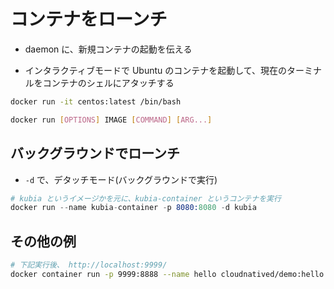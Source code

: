 # コンテナをローンチ

- daemon に、新規コンテナの起動を伝える

- インタラクティブモードで Ubuntu のコンテナを起動して、現在のターミナルをコンテナのシェルにアタッチする

```sh
docker run -it centos:latest /bin/bash

docker run [OPTIONS] IMAGE [COMMAND] [ARG...]
```

## バックグラウンドでローンチ
- `-d` で、デタッチモード(バックグラウンドで実行)

```s
# kubia というイメージかを元に、kubia-container というコンテナを実行
docker run --name kubia-container -p 8080:8080 -d kubia
```

## その他の例

```sh
# 下記実行後、 http://localhost:9999/
docker container run -p 9999:8888 --name hello cloudnatived/demo:hello
```
